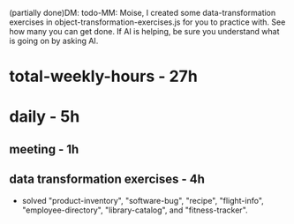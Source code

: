 (partially done)DM: todo-MM: Moise, I created some data-transformation exercises in object-transformation-exercises.js for you to practice with. See how many you can get done. If AI is helping, be sure you understand what is going on by asking AI. 

# total-weekly-hours - 27h

# daily - 5h

## meeting - 1h

## data transformation exercises - 4h
* solved "product-inventory", "software-bug", "recipe", "flight-info", "employee-directory", "library-catalog", and "fitness-tracker".
